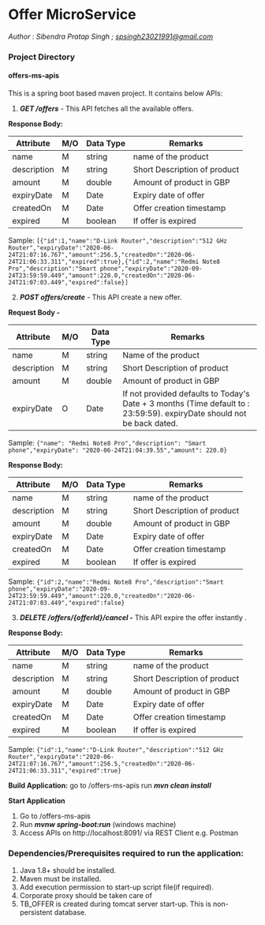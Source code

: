 # Offer MicroService
*Author* : *Sibendra Pratap Singh ; spsingh23021991@gmail.com*

### Project Directory
#### offers-ms-apis 
This is a spring boot based maven project. It contains below APIs:

1. ***GET /offers***  - This API fetches all the available offers.

**Response Body:**

| Attribute | M/O | Data Type | Remarks |
|--|--|--|--|
| name | M | string | name of the product
| description | M | string | Short Description of product
| amount | M | double | Amount of product in GBP
| expiryDate | M | Date | Expiry date of offer
| createdOn | M | Date | Offer creation timestamp
| expired | M | boolean | If offer is expired

Sample:
`[{"id":1,"name":"D-Link Router","description":"512 GHz Router","expiryDate":"2020-06-24T21:07:16.767","amount":256.5,"createdOn":"2020-06-24T21:06:33.311","expired":true},{"id":2,"name":"Redmi Note8 Pro","description":"Smart phone","expiryDate":"2020-09-24T23:59:59.449","amount":220.0,"createdOn":"2020-06-24T21:07:03.449","expired":false}]`

2. ***POST offers/create*** - This API create a new offer.

**Request Body -** 

| Attribute | M/O |  Data Type | Remarks
|--|--|--|--|
| name | M | string | Name of the product
| description | M | string | Short Description of product
| amount | M | double | Amount of product in GBP
| expiryDate | O | Date | If not provided defaults to Today's Date + 3 months (Time default to : 23:59:59). expiryDate should not be back dated.


Sample:
`{"name": "Redmi Note8 Pro","description": "Smart phone","expiryDate": "2020-06-24T21:04:39.55","amount": 220.0}`

**Response Body:**

| Attribute | M/O | Data Type | Remarks |
|--|--|--|--|
| name | M | string | name of the product
| description | M | string | Short Description of product
| amount | M | double | Amount of product in GBP
| expiryDate | M | Date | Expiry date of offer
| createdOn | M | Date | Offer creation timestamp
| expired | M | boolean | If offer is expired


Sample: 
`{"id":2,"name":"Redmi Note8 Pro","description":"Smart phone","expiryDate":"2020-09-24T23:59:59.449","amount":220.0,"createdOn":"2020-06-24T21:07:03.449","expired":false}`

3. ***DELETE /offers/{offerId}/cancel -*** This API expire the offer instantly .

**Response Body:**

| Attribute | M/O | Data Type | Remarks |
|--|--|--|--|
| name | M | string | name of the product
| description | M | string | Short Description of product
| amount | M | double | Amount of product in GBP
| expiryDate | M | Date | Expiry date of offer
| createdOn | M | Date | Offer creation timestamp
| expired | M | boolean | If offer is expired


Sample:
`{"id":1,"name":"D-Link Router","description":"512 GHz Router","expiryDate":"2020-06-24T21:07:16.767","amount":256.5,"createdOn":"2020-06-24T21:06:33.311","expired":true}`

**Build Application:**
go to /offers-ms-apis 
run ***mvn clean install***

**Start Application**
1. Go to /offers-ms-apis 
2. Run ***mvnw spring-boot:run*** (windows machine)
3. Access APIs on http://localhost:8091/ via REST Client e.g. Postman


### Dependencies/Prerequisites required to run the application:
1.  Java 1.8+ should be installed.
2.  Maven must be installed.
3.  Add execution permission to start-up script file(if required).
4. Corporate proxy should be taken care of
5. TB_OFFER is created during tomcat server start-up. This is non-persistent database.


